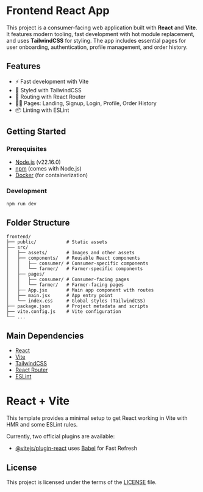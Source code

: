 # Frontend React App

This project is a consumer-facing web application built with **React** and **Vite**. It features modern tooling, fast development with hot module replacement, and uses **TailwindCSS** for styling. The app includes essential pages for user onboarding, authentication, profile management, and order history.

## Features
- ⚡ Fast development with Vite
- 🎨 Styled with TailwindCSS
- 🔄 Routing with React Router
- 🧑‍💼 Pages: Landing, Signup, Login, Profile, Order History
- 📦 Linting with ESLint

## Getting Started

### Prerequisites
- [Node.js](https://nodejs.org/) (v22.16.0)
- [npm](https://www.npmjs.com/) (comes with Node.js)
- [Docker](https://www.docker.com/) (for containerization)

### Development
```bash
npm run dev
```

## Folder Structure
```
frontend/
├── public/           # Static assets
├── src/
│   ├── assets/       # Images and other assets
│   ├── components/   # Reusable React components
│   │   ├── consumer/ # Consumer-specific components
│   │   └── farmer/   # Farmer-specific components
│   ├── pages/
│   │   ├── consumer/ # Consumer-facing pages
│   │   └── farmer/   # Farmer-facing pages
│   ├── App.jsx       # Main app component with routes
│   ├── main.jsx      # App entry point
│   └── index.css     # Global styles (TailwindCSS)
├── package.json      # Project metadata and scripts
├── vite.config.js    # Vite configuration
└── ...
```

## Main Dependencies
- [React](https://react.dev/)
- [Vite](https://vitejs.dev/)
- [TailwindCSS](https://tailwindcss.com/)
- [React Router](https://reactrouter.com/)
- [ESLint](https://eslint.org/)

# React + Vite

This template provides a minimal setup to get React working in Vite with HMR and some ESLint rules.

Currently, two official plugins are available:

- [@vitejs/plugin-react](https://github.com/vitejs/vite-plugin-react/blob/main/packages/plugin-react) uses [Babel](https://babeljs.io/) for Fast Refresh


## License
This project is licensed under the terms of the [LICENSE](LICENSE) file.
